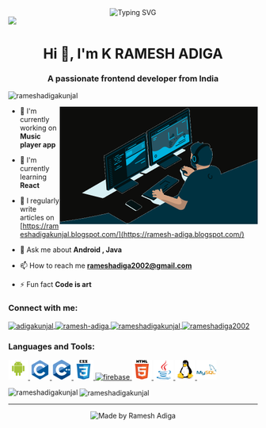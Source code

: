 <div align="center">
  <img src="https://readme-typing-svg.herokuapp.com?font=Pacifico+Code&pause=1000&color=FF6F61&center=true&vCenter=true&random=true&width=500&lines=Welcome+To+My+Github+Profile!" alt="Typing SVG"/>
</div>

<img src="https://cdn.dribbble.com/users/416610/screenshots/4801105/media/0f73533e44c089e41c3290d4535491ad.gif">

<h1 align="center">Hi 👋, I'm K RAMESH ADIGA</h1>
<h3 align="center">A passionate frontend developer from India</h3>

<p align="left"> 
  <img src="https://komarev.com/ghpvc/?username=rameshadigakunjal&label=Profile%20views&color=0e75b6&style=flat" alt="rameshadigakunjal" /> 
</p>

<img align="right" alt="Coding" width="400" src="https://raw.githubusercontent.com/Potential17/Potential17/master/user%20(2).gif"/>

- 🔭 I'm currently working on **Music player app**

- 🌱 I'm currently learning **React**

- 📝 I regularly write articles on [https://rameshadigakunjal.blogspot.com/](https://ramesh-adiga.blogspot.com/)

- 💬 Ask me about **Android , Java**

- 📫 How to reach me **rameshadiga2002@gmail.com**

- ⚡ Fun fact **Code is art**

<h3 align="left">Connect with me:</h3>
<p align="left">
  <a href="https://twitter.com/adigakunjal" target="blank">
    <img align="center" src="https://raw.githubusercontent.com/rahuldkjain/github-profile-readme-generator/master/src/images/icons/Social/twitter.svg" alt="adigakunjal" height="30" width="40" />
  </a>
  <a href="https://linkedin.com/in/ramesh-adiga" target="blank">
    <img align="center" src="https://raw.githubusercontent.com/rahuldkjain/github-profile-readme-generator/master/src/images/icons/Social/linked-in-alt.svg" alt="ramesh-adiga" height="30" width="40" />
  </a>
  <a href="https://instagram.com/rameshadigakunjal" target="blank">
    <img align="center" src="https://raw.githubusercontent.com/rahuldkjain/github-profile-readme-generator/master/src/images/icons/Social/instagram.svg" alt="rameshadigakunjal" height="30" width="40" />
  </a>
  <a href="https://www.hackerrank.com/rameshadiga2002" target="blank">
    <img align="center" src="https://raw.githubusercontent.com/rahuldkjain/github-profile-readme-generator/master/src/images/icons/Social/hackerrank.svg" alt="rameshadiga2002" height="30" width="40" />
  </a>
</p>

<h3 align="left">Languages and Tools:</h3>
<p align="left"> 
  <a href="https://developer.android.com" target="_blank" rel="noreferrer"> 
    <img src="https://raw.githubusercontent.com/devicons/devicon/master/icons/android/android-original-wordmark.svg" alt="android" width="40" height="40"/> 
  </a> 
  <a href="https://www.cprogramming.com/" target="_blank" rel="noreferrer"> 
    <img src="https://raw.githubusercontent.com/devicons/devicon/master/icons/c/c-original.svg" alt="c" width="40" height="40"/> 
  </a> 
  <a href="https://www.w3schools.com/cpp/" target="_blank" rel="noreferrer"> 
    <img src="https://raw.githubusercontent.com/devicons/devicon/master/icons/cplusplus/cplusplus-original.svg" alt="cplusplus" width="40" height="40"/> 
  </a> 
  <a href="https://www.w3schools.com/css/" target="_blank" rel="noreferrer"> 
    <img src="https://raw.githubusercontent.com/devicons/devicon/master/icons/css3/css3-original-wordmark.svg" alt="css3" width="40" height="40"/> 
  </a> 
  <a href="https://firebase.google.com/" target="_blank" rel="noreferrer"> 
    <img src="https://www.vectorlogo.zone/logos/firebase/firebase-icon.svg" alt="firebase" width="40" height="40"/> 
  </a> 
  <a href="https://www.w3.org/html/" target="_blank" rel="noreferrer"> 
    <img src="https://raw.githubusercontent.com/devicons/devicon/master/icons/html5/html5-original-wordmark.svg" alt="html5" width="40" height="40"/> 
  </a> 
  <a href="https://www.java.com" target="_blank" rel="noreferrer"> 
    <img src="https://raw.githubusercontent.com/devicons/devicon/master/icons/java/java-original.svg" alt="java" width="40" height="40"/> 
  </a> 
  <a href="https://www.linux.org/" target="_blank" rel="noreferrer"> 
    <img src="https://raw.githubusercontent.com/devicons/devicon/master/icons/linux/linux-original.svg" alt="linux" width="40" height="40"/> 
  </a> 
  <a href="https://www.mysql.com/" target="_blank" rel="noreferrer"> 
    <img src="https://raw.githubusercontent.com/devicons/devicon/master/icons/mysql/mysql-original-wordmark.svg" alt="mysql" width="40" height="40"/> 
  </a> 
</p>

<p>
  <img align="left" src="https://github-readme-stats.vercel.app/api/top-langs?username=rameshadigakunjal&show_icons=true&locale=en&layout=compact&theme=tokyonight" alt="rameshadigakunjal" />
</p>

<p>
  &nbsp;<img align="center" src="https://github-readme-stats.vercel.app/api?username=rameshadigakunjal&show_icons=true&locale=en&theme=tokyonight" alt="rameshadigakunjal" />
</p>


---

<div align="center">
  <img src="https://readme-typing-svg.herokuapp.com?font=Fira+Code&weight=600&size=20&pause=1000&color=70A5FD&center=true&vCenter=true&repeat=false&width=500&height=30&lines=Made+with+%E2%9D%A4%EF%B8%8F+by+Ramesh+Adiga" alt="Made by Ramesh Adiga"/>
</div>
